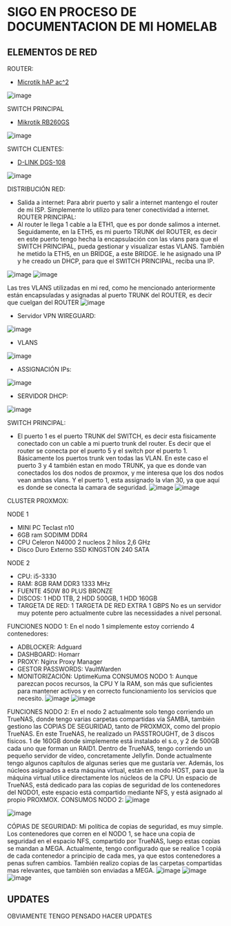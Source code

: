 # SIGO EN PROCESO DE DOCUMENTACION DE MI HOMELAB

## ELEMENTOS DE RED
ROUTER:
- [Microtik hAP ac^2]([url](https://www.pccomponentes.com/mikrotik-hap-ac2-punto-de-acceso1167mbps-dual-band-poe?utm_source=366479&utm_medium=afi&utm_campaign=es-go.kelkoogroup.net&sv1=affiliate&sv_campaign_id=366479&awc=20981_1736207023_47a5b89131152021a64a39caa9ae412f&utm_term=deeplink&utm_content=62A001JGZ01FAS3PDVMEC6KPH2GEST))
  
![image](https://github.com/user-attachments/assets/7798fc39-5f98-4b87-86a9-4a8ef039f4ff)

SWITCH PRINCIPAL
- [Mikrotik RB260GS ]([url](https://www.pccomponentes.com/mikrotik-rb260gs-switch-5-puertos-gigabit-1-sfp))
  
![image](https://github.com/user-attachments/assets/53819aa6-65ea-4c46-bd8c-631e6921c3e4)

SWITCH CLIENTES:
- [D-LINK  DGS-108]([url](https://www.pccomponentes.com/d-link-dgs-108-switch-8-puertos-10-100-1000mbps))
  
![image](https://github.com/user-attachments/assets/c9d015b1-5afd-495b-b259-84c7b7ed6fb8)

DISTRIBUCIÓN RED:
- Salida a internet: Para abrir puerto y salir a internet mantengo el router de mi ISP. Simplemente lo utilizo para tener conectividad a internet.
ROUTER PRINCIPAL:
- Al router le llega 1 cable a la ETH1, que es por donde salimos a internet. Seguidamente, en la ETH5, es mi puerto TRUNK del ROUTER, es decir en este puerto tengo hecha la encapsulación con las vlans para que el SWITCH PRINCIPAL, pueda gestionar y visualizar estas VLANS. También he metido la ETH5, en un BRIDGE, a este BRIDGE. le he asignado una IP y he creado un DHCP, para que el SWITCH PRINCIPAL, reciba una IP.
  
![image](https://github.com/user-attachments/assets/a4b78863-12ed-4e0e-85bd-0d095123d9dc)
![image](https://github.com/user-attachments/assets/5d183738-58ba-40dd-a96e-06ee83921f12)


Las tres VLANS utilizadas en mi red, como he mencionado anteriormente están encapsuladas y asignadas al puerto TRUNK del ROUTER, es decir que cuelgan del ROUTER
![image](https://github.com/user-attachments/assets/dc738316-7a97-4c16-9610-e643ad011b88)


- Servidor VPN WIREGUARD:
  
![image](https://github.com/user-attachments/assets/6573f96c-d043-4222-8d72-f9efe3edcfd1)

- VLANS
  
![image](https://github.com/user-attachments/assets/264cff11-7cf6-4dfb-baa1-eea9d00a5b56)

- ASSIGNACIÓN IPs:
  
![image](https://github.com/user-attachments/assets/75e3e6e6-8bcf-4b9c-b55e-522db6d1c89e)

- SERVIDOR DHCP:
  
![image](https://github.com/user-attachments/assets/c3de47e0-e25c-43f1-8b1b-72654da12fb3)

SWITCH PRINCIPAL:
- El puerto 1 es el puerto TRUNK del SWITCH, es decir esta fisicamente conectado con un cable a mi puerto trunk del router. Es decir que el router se conecta por el puerto 5 y el switch por el puerto 1. Básicamente los puertos trunk ven todas las VLAN. En este caso el puerto 3 y 4 también estan en modo TRUNK, ya que es donde van conectados los dos nodos de proxmox, y me interesa que los dos nodos vean ambas vlans. Y el puerto 1, esta assignado la vlan 30, ya que aquí es donde se conecta la camara de seguridad.
![image](https://github.com/user-attachments/assets/213a77e1-48de-4352-8ed2-4e1fc778a8cb)
![image](https://github.com/user-attachments/assets/cb704308-8c88-410a-b2b8-b55dd8d45e0f)


CLUSTER PROXMOX:

NODE 1
- MINI PC Teclast n10
- 6GB ram SODIMM DDR4
- CPU Celeron N4000 2 nucleos 2 hilos 2,6 GHz
- Disco Duro Externo SSD KINGSTON 240 SATA

NODE 2
- CPU: i5-3330 
- RAM: 8GB RAM DDR3 1333 MHz
- FUENTE 450W 80 PLUS BRONZE
- DISCOS: 1 HDD 1TB, 2 HDD 500GB, 1 HDD 160GB
- TARGETA DE RED: 1 TARGETA DE RED EXTRA 1 GBPS
No es un servidor muy potente pero actualmente cubre las necessidades a nivel personal. 

FUNCIONES NODO 1:
En el nodo 1 simplemente estoy corriendo 4 contenedores:
- ADBLOCKER: Adguard
- DASHBOARD: Homarr
- PROXY: Nginx Proxy Manager
- GESTOR PASSWORDS: VaultWarden
- MONITORIZACIÓN: UptimeKuma
CONSUMOS NODO 1:
Aunque parezcan pocos recursos, la CPU Y la RAM, son más que suficientes para mantener activos y en correcto funcionamiento los servicios que necesito.
![image](https://github.com/user-attachments/assets/6725ce7b-9dec-42f6-bf01-45e6e5a631a1)
![image](https://github.com/user-attachments/assets/bd602392-47f6-4571-825a-dd0ed2bad044)


FUNCIONES NODO 2:
En el nodo 2 actualmente solo tengo corriendo un TrueNAS, donde tengo varias carpetas compartidas vía SAMBA, también gestiono las COPIAS DE SEGURIDAD, tanto de PROXMOX, como del propio TrueNAS. En este TrueNAS, he realizado un PASSTROUGHT, de 3 discos físicos. 1 de 160GB donde simplemente está instalado el s.o, y 2 de 500GB cada uno que forman un RAID1. Dentro de TrueNAS, tengo corriendo un pequeño servidor de vídeo, concretamente Jellyfin. Donde actualmente tengo algunos capítulos de algunas series que me gustaría ver. Además, los núcleos asignados a esta máquina virtual, están en modo HOST, para que la máquina virtual utilice directamente los núcleos de la CPU. Un espacio de TrueNAS, está dedicado para las copias de seguridad de los contenedores del NODO1, este espacio está compartido mediante NFS, y está asignado al propio PROXMOX.
CONSUMOS NODO 2:
![image](https://github.com/user-attachments/assets/6e920980-fa33-4240-be01-4b6471b62c1b)


![image](https://github.com/user-attachments/assets/5818c098-8522-47f3-91f1-1e8a17752d91)

CÓPIAS DE SEGURIDAD:
Mi política de copias de seguridad, es muy simple. Los contenedores que corren en el NODO 1, se hace una copia de seguridad en el espacio NFS, compartido por TrueNAS, luego estas copias se mandan a MEGA. Actualmente, tengo configurado que se realice 1 copiá de cada contenedor a principio de cada mes, ya que estos contenedores a penas sufren cambios. También realizo copias de las carpetas compartidas mas relevantes, que también son enviadas a MEGA. 
![image](https://github.com/user-attachments/assets/5ea02907-65ec-4146-833f-f0530df6ffda)
![image](https://github.com/user-attachments/assets/6091a0c8-2d8a-4caf-bae4-7b1b9aa27a25)
![image](https://github.com/user-attachments/assets/768b7a18-3fc2-4962-a127-c8590f55e9ba)




## UPDATES
OBVIAMENTE TENGO PENSADO HACER UPDATES

